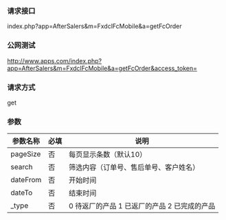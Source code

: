 ### **请求接口**
index.php?app=AfterSalers&m=FxdclFcMobile&a=getFcOrder



### **公网测试**
http://www.apps.com/index.php?app=AfterSalers&m=FxdclFcMobile&a=getFcOrder&access_token=

### **请求方式**
get


### **参数**
| 参数名称  |必填|     说明      |
|------|-----|------|
| pageSize| 否 | 每页显示条数（默认10）   |
| search| 否 | 筛选内容（订单号、售后单号、客户姓名）   |
| dateFrom| 否 | 开始时间   |
| dateTo| 否 | 结束时间   |
| _type| 否 | 0 待返厂的产品  1 已返厂的产品 2 已完成的产品 |  